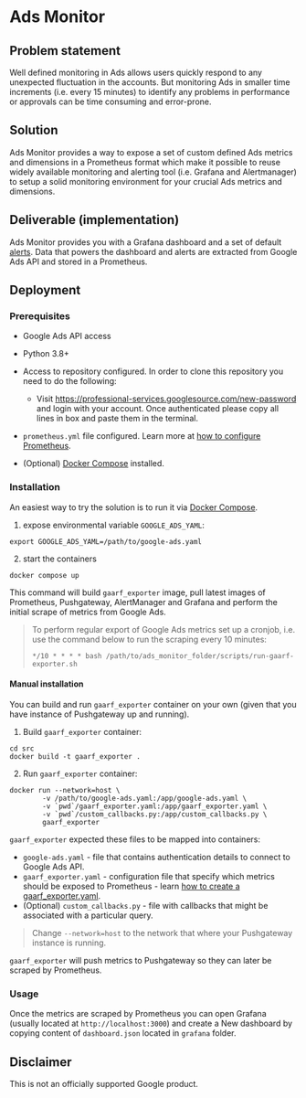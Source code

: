 # Ads Monitor

## Problem statement

Well defined monitoring in Ads allows users quickly respond to any unexpected
fluctuation in the accounts. But monitoring Ads in smaller time increments (i.e.
every 15 minutes) to identify any problems in performance or approvals can be
time consuming and error-prone.

## Solution

Ads Monitor provides a way to expose a set of custom defined Ads metrics and
dimensions in a Prometheus format which make it possible to reuse widely
available monitoring and alerting tool (i.e. Grafana and Alertmanager) to setup
a solid monitoring environment for your crucial Ads metrics and dimensions.

## Deliverable (implementation)

Ads Monitor provides you with a Grafana dashboard and a set of default [alerts](prometheus/alerts.yml).
Data that powers the dashboard and alerts are extracted from Google Ads API and
stored in a Prometheus.

## Deployment

### Prerequisites

* Google Ads API access
* Python 3.8+
* Access to repository configured. In order to clone this repository you need
	to do the following:

	*   Visit https://professional-services.googlesource.com/new-password and
			login with your account. Once authenticated please copy all lines in box
			and paste them in the terminal.

* `prometheus.yml` file configured. Learn more at [how to configure Prometheus](docs/how-to-configure-prometheus.md).
* (Optional) [Docker Compose](https://docs.docker.com/compose/install/) installed.


### Installation

An easiest way to try the solution is to run it via [Docker Compose](https://docs.docker.com/compose/install/).

1. expose environmental variable `GOOGLE_ADS_YAML`:

```
export GOOGLE_ADS_YAML=/path/to/google-ads.yaml
```

2. start the containers

```
docker compose up
```

This command will build `gaarf_exporter` image, pull latest images of Prometheus,
Pushgateway, AlertManager and Grafana and perform the initial scrape of metrics
from Google Ads.

> To perform regular export of Google Ads metrics set up a cronjob, i.e.
> use the command below to run the scraping every 10 minutes:
> ```
> */10 * * * * bash /path/to/ads_monitor_folder/scripts/run-gaarf-exporter.sh
> ```


#### Manual installation

You can build and run `gaarf_exporter` container on your own (given that you have
instance of Pushgateway up and running).

1. Build `gaarf_exporter` container:

```
cd src
docker build -t gaarf_exporter .
```

2. Run `gaarf_exporter` container:

```
docker run --network=host \
		-v /path/to/google-ads.yaml:/app/google-ads.yaml \
		-v `pwd`/gaarf_exporter.yaml:/app/gaarf_exporter.yaml \
		-v `pwd`/custom_callbacks.py:/app/custom_callbacks.py \
		gaarf_exporter
```

`gaarf_exporter` expected these files to be mapped into containers:

* `google-ads.yaml` - file that contains authentication details to connect to
	Google Ads API.
* `gaarf_exporter.yaml` - configuration file that specify which metrics should
	be exposed to Prometheus - learn [how to create a gaarf_exporter.yaml](docs/how-to-create-gaarf-exporter-config.md).
* (Optional) `custom_callbacks.py` - file with callbacks that might be associated
	with a particular query.

> Change `--network=host` to the network that where your Pushgateway instance is running.

`gaarf_exporter` will push metrics to Pushgateway so they can later be scraped by Prometheus.

### Usage

Once the metrics are scraped by Prometheus you can open Grafana
(usually located at `http://localhost:3000`) and create a New dashboard
by copying content of `dashboard.json` located in `grafana` folder.

## Disclaimer
This is not an officially supported Google product.
